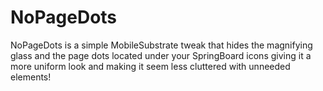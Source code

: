# NoPageDots

NoPageDots is a simple MobileSubstrate tweak that hides the magnifying glass and the page dots located under your SpringBoard icons giving it a more uniform look and making it seem less cluttered with unneeded elements!